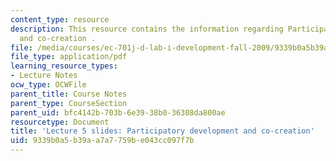 ```yaml
---
content_type: resource
description: This resource contains the information regarding Participatory development
  and co-creation .
file: /media/courses/ec-701j-d-lab-i-development-fall-2009/9339b0a5b39aa7a7759be043cc097f7b_MITEC_701JF09_lec05.pdf
file_type: application/pdf
learning_resource_types:
- Lecture Notes
ocw_type: OCWFile
parent_title: Course Notes
parent_type: CourseSection
parent_uid: bfc4142b-703b-6e39-38b0-36308da800ae
resourcetype: Document
title: 'Lecture 5 slides: Participatory development and co-creation'
uid: 9339b0a5-b39a-a7a7-759b-e043cc097f7b
---
```

